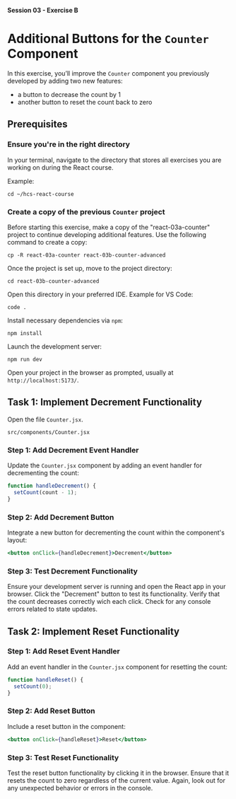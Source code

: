 **Session 03 - Exercise B**

# Additional Buttons for the `Counter` Component 

In this exercise, you’ll improve the `Counter` component you previously developed by adding two new features: 
- a button to decrease the count by 1 
- another button to reset the count back to zero 

## Prerequisites

### Ensure you're in the right directory

In your terminal, navigate to the directory that stores all exercises you are working on during the React course.

Example:

```
cd ~/hcs-react-course
```

### Create a copy of the previous `Counter` project

Before starting this exercise, make a copy of the "react-03a-counter" project to continue developing additional features. Use the following command to create a copy:

```
cp -R react-03a-counter react-03b-counter-advanced
```

Once the project is set up, move to the project directory:

```
cd react-03b-counter-advanced
```

Open this directory in your preferred IDE. Example for VS Code:

```
code .
```

Install necessary dependencies via `npm`:

```
npm install
```

Launch the development server:

```
npm run dev
```

Open your project in the browser as prompted, usually at `http://localhost:5173/`.


## Task 1: Implement Decrement Functionality

Open the file `Counter.jsx`.

```
src/components/Counter.jsx
```

### Step 1: Add Decrement Event Handler

Update the `Counter.jsx` component by adding an event handler for decrementing the count:

```jsx
function handleDecrement() {
  setCount(count - 1);
}
```

### Step 2: Add Decrement Button

Integrate a new button for decrementing the count within the component's layout:

```jsx
<button onClick={handleDecrement}>Decrement</button>
```

### Step 3: Test Decrement Functionality

Ensure your development server is running and open the React app in your browser. Click the "Decrement" button to test its functionality. Verify that the count decreases correctly wich each click. Check for any console errors related to state updates.

## Task 2: Implement Reset Functionality

### Step 1: Add Reset Event Handler

Add an event handler in the `Counter.jsx` component for resetting the count:

```jsx
function handleReset() {
  setCount(0);
}
```

### Step 2: Add Reset Button

Include a reset button in the component:

```jsx
<button onClick={handleReset}>Reset</button>
```

### Step 3: Test Reset Functionality

Test the reset button functionality by clicking it in the browser. Ensure that it resets the count to zero regardless of the current value. Again, look out for any unexpected behavior or errors in the console.
